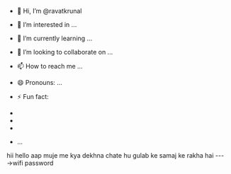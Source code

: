 - 👋 Hi, I’m @ravatkrunal
- 👀 I’m interested in ...
- 🌱 I’m currently learning ...
- 💞️ I’m looking to collaborate on ...
- 📫 How to reach me ...
- 😄 Pronouns: ...
- ⚡ Fun fact:


-
-
-
- ...

<!---
ravatkrunal/ravatkrunal is a ✨ special ✨ repository because its `README.md` (this file) appears on your GitHub profile.
You can click the Preview link to take a look at your changes.
--->
hii
hello 
aap muje me kya dekhna chate hu
 gulab ke samaj ke rakha hai
 ---→wifi password  



 
